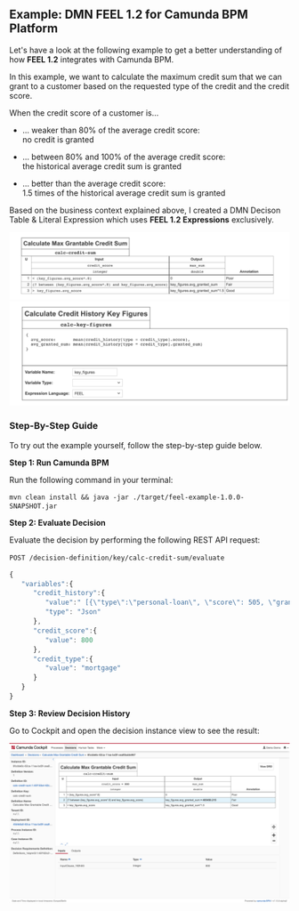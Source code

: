 ## Example: DMN FEEL 1.2 for Camunda BPM Platform

Let's have a look at the following example to get a better understanding of how **FEEL 1.2** integrates 
with Camunda BPM.

In this example, we want to calculate the maximum credit sum that we can grant to a customer based 
on the requested type of the credit and the credit score. 

When the credit score of a customer is…

* ... weaker than 80% of the average credit score:\
no credit is granted

* ... between 80% and 100% of the average credit score:\
the historical average credit sum is granted

* ... better than the average credit score:\
1.5 times of the historical average credit sum is granted

Based on the business context explained above, I created a DMN Decison Table & Literal Expression 
which uses **FEEL 1.2 Expressions** exclusively.

![Decision Table]
![Literal Expression]

### Step-By-Step Guide

To try out the example yourself, follow the step-by-step guide below.

**Step 1: Run Camunda BPM**

Run the following command in your terminal:

```
mvn clean install && java -jar ./target/feel-example-1.0.0-SNAPSHOT.jar
```

**Step 2: Evaluate Decision**

Evaluate the decision by performing the following REST API request:

`POST /decision-definition/key/calc-credit-sum/evaluate`
```javascript
{
   "variables":{
      "credit_history":{
         "value":" [{\"type\":\"personal-loan\", \"score\": 505, \"granted_sum\": 1554.30}, {\"type\":\"mortgage\", \"score\": 931, \"granted_sum\": 600900.43}, {\"type\":\"mortgage\", \"score\": 754, \"granted_sum\": 210000.00}, {\"type\":\"personal-loan\", \"score\": 437, \"granted_sum\": 1900.44}]",
         "type": "Json"
      },
      "credit_score":{
         "value": 800
      },
      "credit_type":{
         "value": "mortgage"
      }
   }
}
```

**Step 3: Review Decision History**

Go to Cockpit and open the decision instance view to see the result:

![Camunda Cockpit "Decision Instance View"]

[Camunda BPM 7.13.0-alpha2]: https://camunda.com/download/
[calc-credit-sum.dmn]: ./src/main/resources/calc-credit-sum.dmn

[Decision Table]: ./assets/decision-table.png
[Literal Expression]: ./assets/literal-expression.png
[Camunda Cockpit "Decision Instance View"]: ./assets/cockpit-decision-instance-view.png